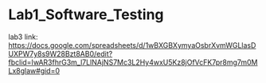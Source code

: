 # Lab1_Software_Testing

lab3 link: https://docs.google.com/spreadsheets/d/1wBXGBXymyaOsbrXvmWGLlasDUXPW7y8s9W28Bzt8AB0/edit?fbclid=IwAR3fhrG3m_l7LlNAjNS7Mc3L2Hy4wxU5Kz8jOfVcFK7pr8mg7m0MLx8glaw#gid=0
